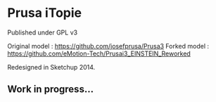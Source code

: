 # Prusa iTopie
Published under GPL v3

Original model : https://github.com/josefprusa/Prusa3
Forked model : https://github.com/eMotion-Tech/Prusai3_EINSTEIN_Reworked

Redesigned in Sketchup 2014.

## Work in progress...